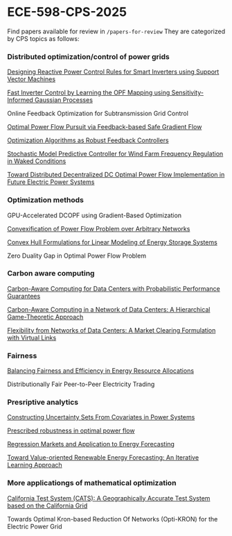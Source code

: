 # ECE-598-CPS-2025

Find papers available for review in ```/papers-for-review``` They are categorized by CPS topics as follows:

### Distributed optimization/control of power grids

[Designing Reactive Power Control Rules for Smart Inverters using Support Vector Machines](https://nbviewer.org/github/wdvorkin/ECE-598-CPS-2025/blob/main/papers-for-review/Designing%20Reactive%20Power%20Control%20Rules%20with%20SVM.pdf)

[Fast Inverter Control by Learning the OPF Mapping using Sensitivity-Informed Gaussian Processes](https://nbviewer.org/github/wdvorkin/ECE-598-CPS-2025/blob/main/papers-for-review/Fast%20Inverter%20Control%20by%20Gaussian%20Process.pdf)

Online Feedback Optimization for Subtransmission Grid Control

[Optimal Power Flow Pursuit via Feedback-based Safe Gradient Flow](https://nbviewer.org/github/wdvorkin/ECE-598-CPS-2025/blob/main/papers-for-review/Optimal%20Power%20Flow%20Pursuit%20via%20Feedback-based%20Safe%20Gradient%20Flow.pdf)

[Optimization Algorithms as Robust Feedback Controllers](https://nbviewer.org/github/wdvorkin/ECE-598-CPS-2025/blob/main/papers-for-review/Optimization%20algorithms%20as%20robust%20feedback%20controllers.pdf)

[Stochastic Model Predictive Controller for Wind Farm Frequency Regulation in Waked Conditions](https://github.com/wdvorkin/ECE-598-CPS-2025/blob/main/papers-for-review/Stochastic%20model%20predictive%20controller%20for%20wind%20farm%20frequency%20regulation%20in%20waked%20conditions.pdf)

[Toward Distributed Decentralized DC Optimal Power Flow Implementation in Future Electric Power Systems](https://nbviewer.org/github/wdvorkin/ECE-598-CPS-2025/blob/main/papers-for-review/Toward_Distributed_Decentralized_DC_Optimal_Power_Flow_Implementation_in_Future_Electric_Power_Systems.pdf)

### Optimization methods 

GPU-Accelerated DCOPF using Gradient-Based Optimization

[Convexification of Power Flow Problem over Arbitrary Networks](https://nbviewer.org/github/wdvorkin/ECE-598-CPS-2025/blob/main/papers-for-review/Convexification_of_power_flow_problem_over_arbitrary_networks.pdf)

[Convex Hull Formulations for Linear Modeling of Energy Storage Systems](https://nbviewer.org/github/wdvorkin/ECE-598-CPS-2025/blob/main/papers-for-review/Convex_Hull_Formulations_for_Linear_Modeling_of_Energy_Storage_Systems.pdf)

Zero Duality Gap in Optimal Power Flow Problem

### Carbon aware computing 

[Carbon-Aware Computing for Data Centers with Probabilistic Performance Guarantees](https://nbviewer.org/github/wdvorkin/ECE-598-CPS-2025/blob/main/papers-for-review/Carbon-Aware%20Computing%20for%20Data%20Centers%20with%20Probabilistic%20Performance%20Guarantees.pdf)

[Carbon-Aware Computing in a Network of Data Centers: A Hierarchical Game-Theoretic Approach](https://nbviewer.org/github/wdvorkin/ECE-598-CPS-2025/blob/main/papers-for-review/Carbon-Aware%20Computing%20in%20a%20Network%20of%20Data%20Centers.pdf)

[Flexibility from Networks of Data Centers: A Market Clearing Formulation with Virtual Links](https://nbviewer.org/github/wdvorkin/ECE-598-CPS-2025/blob/main/papers-for-review/Flexibility%20from%20Networks%20of%20Data%20Centers.pdf)

### Fairness

[Balancing Fairness and Efficiency in Energy Resource Allocations](https://nbviewer.org/github/wdvorkin/ECE-598-CPS-2025/blob/main/papers-for-review/Balancing%20Fairness%20and%20Efficiency%20in%20Energy%20Resource%20Allocations.pdf)

Distributionally Fair Peer-to-Peer Electricity Trading

### Presriptive analytics 

[Constructing Uncertainty Sets From Covariates in Power Systems](https://nbviewer.org/github/wdvorkin/ECE-598-CPS-2025/blob/main/papers-for-review/Constructing_Uncertainty_Sets_From_Covariates_in_Power_Systems.pdf)

[Prescribed robustness in optimal power flow](https://nbviewer.org/github/wdvorkin/ECE-598-CPS-2025/blob/main/papers-for-review/Prescribed%20robustness%20in%20optimal%20power%20flow.pdf)

[Regression Markets and Application to Energy Forecasting](https://nbviewer.org/github/wdvorkin/ECE-598-CPS-2025/blob/main/papers-for-review/Regression%20Markets%20and%20Application%20to%20Energy%20Forecasting.pdf)

[Toward Value-oriented Renewable Energy Forecasting: An Iterative Learning Approach](https://nbviewer.org/github/wdvorkin/ECE-598-CPS-2025/blob/main/papers-for-review/Toward%20Value-oriented%20Renewable%20Energy.pdf)



### More applicationgs of mathematical optimization 

[California Test System (CATS): A Geographically Accurate Test System based on the California Grid](https://nbviewer.org/github/wdvorkin/ECE-598-CPS-2025/blob/main/papers-for-review/California%20Test%20System%20%28CATS%29.pdf)

Towards Optimal Kron-based Reduction Of Networks (Opti-KRON) for the Electric Power Grid



